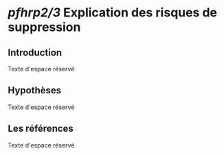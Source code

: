 # *pfhrp2\/3* Explication des risques de suppression

## Introduction
Texte d'espace réservé

## Hypothèses
Texte d'espace réservé

## Les références
Texte d'espace réservé